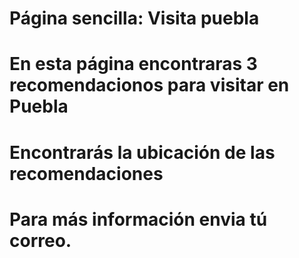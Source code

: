 # Página sencilla: Visita puebla
# En esta página encontraras 3 recomendacionos para visitar en Puebla
# Encontrarás la ubicación de las recomendaciones
# Para más información envia tú correo.
